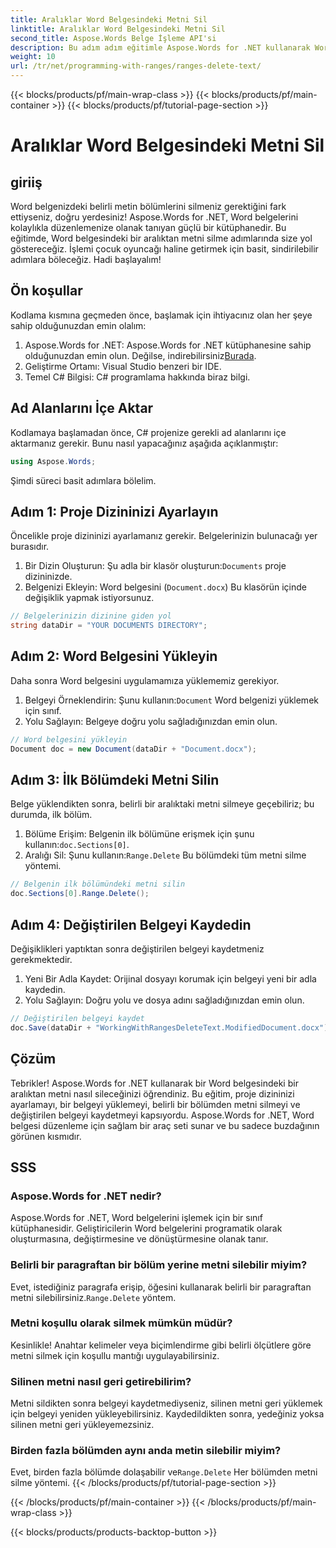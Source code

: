 ```yaml
---
title: Aralıklar Word Belgesindeki Metni Sil
linktitle: Aralıklar Word Belgesindeki Metni Sil
second_title: Aspose.Words Belge İşleme API'si
description: Bu adım adım eğitimle Aspose.Words for .NET kullanarak Word belgesindeki bir aralıktan metni nasıl sileceğinizi öğrenin. C# geliştiricileri için mükemmel.
weight: 10
url: /tr/net/programming-with-ranges/ranges-delete-text/
---
```


{{< blocks/products/pf/main-wrap-class >}}
{{< blocks/products/pf/main-container >}}
{{< blocks/products/pf/tutorial-page-section >}}

# Aralıklar Word Belgesindeki Metni Sil

## giriiş

Word belgenizdeki belirli metin bölümlerini silmeniz gerektiğini fark ettiyseniz, doğru yerdesiniz! Aspose.Words for .NET, Word belgelerini kolaylıkla düzenlemenize olanak tanıyan güçlü bir kütüphanedir. Bu eğitimde, Word belgesindeki bir aralıktan metni silme adımlarında size yol göstereceğiz. İşlemi çocuk oyuncağı haline getirmek için basit, sindirilebilir adımlara böleceğiz. Hadi başlayalım!

## Ön koşullar

Kodlama kısmına geçmeden önce, başlamak için ihtiyacınız olan her şeye sahip olduğunuzdan emin olalım:

1.  Aspose.Words for .NET: Aspose.Words for .NET kütüphanesine sahip olduğunuzdan emin olun. Değilse, indirebilirsiniz[Burada](https://releases.aspose.com/words/net/).
2. Geliştirme Ortamı: Visual Studio benzeri bir IDE.
3. Temel C# Bilgisi: C# programlama hakkında biraz bilgi.

## Ad Alanlarını İçe Aktar

Kodlamaya başlamadan önce, C# projenize gerekli ad alanlarını içe aktarmanız gerekir. Bunu nasıl yapacağınız aşağıda açıklanmıştır:

```csharp
using Aspose.Words;
```

Şimdi süreci basit adımlara bölelim.

## Adım 1: Proje Dizininizi Ayarlayın

Öncelikle proje dizininizi ayarlamanız gerekir. Belgelerinizin bulunacağı yer burasıdır.

1.  Bir Dizin Oluşturun: Şu adla bir klasör oluşturun:`Documents` proje dizininizde.
2. Belgenizi Ekleyin: Word belgesini (`Document.docx`) Bu klasörün içinde değişiklik yapmak istiyorsunuz.

```csharp
// Belgelerinizin dizinine giden yol
string dataDir = "YOUR DOCUMENTS DIRECTORY";
```

## Adım 2: Word Belgesini Yükleyin

Daha sonra Word belgesini uygulamamıza yüklememiz gerekiyor.

1.  Belgeyi Örneklendirin: Şunu kullanın:`Document` Word belgenizi yüklemek için sınıf.
2. Yolu Sağlayın: Belgeye doğru yolu sağladığınızdan emin olun.

```csharp
// Word belgesini yükleyin
Document doc = new Document(dataDir + "Document.docx");
```

## Adım 3: İlk Bölümdeki Metni Silin

Belge yüklendikten sonra, belirli bir aralıktaki metni silmeye geçebiliriz; bu durumda, ilk bölüm.

1.  Bölüme Erişim: Belgenin ilk bölümüne erişmek için şunu kullanın:`doc.Sections[0]`.
2.  Aralığı Sil: Şunu kullanın:`Range.Delete` Bu bölümdeki tüm metni silme yöntemi.

```csharp
// Belgenin ilk bölümündeki metni silin
doc.Sections[0].Range.Delete();
```

## Adım 4: Değiştirilen Belgeyi Kaydedin

Değişiklikleri yaptıktan sonra değiştirilen belgeyi kaydetmeniz gerekmektedir.

1. Yeni Bir Adla Kaydet: Orijinal dosyayı korumak için belgeyi yeni bir adla kaydedin.
2. Yolu Sağlayın: Doğru yolu ve dosya adını sağladığınızdan emin olun.

```csharp
// Değiştirilen belgeyi kaydet
doc.Save(dataDir + "WorkingWithRangesDeleteText.ModifiedDocument.docx");
```

## Çözüm

Tebrikler! Aspose.Words for .NET kullanarak bir Word belgesindeki bir aralıktan metni nasıl sileceğinizi öğrendiniz. Bu eğitim, proje dizininizi ayarlamayı, bir belgeyi yüklemeyi, belirli bir bölümden metni silmeyi ve değiştirilen belgeyi kaydetmeyi kapsıyordu. Aspose.Words for .NET, Word belgesi düzenleme için sağlam bir araç seti sunar ve bu sadece buzdağının görünen kısmıdır.

## SSS

### Aspose.Words for .NET nedir?

Aspose.Words for .NET, Word belgelerini işlemek için bir sınıf kütüphanesidir. Geliştiricilerin Word belgelerini programatik olarak oluşturmasına, değiştirmesine ve dönüştürmesine olanak tanır.

### Belirli bir paragraftan bir bölüm yerine metni silebilir miyim?

 Evet, istediğiniz paragrafa erişip, öğesini kullanarak belirli bir paragraftan metni silebilirsiniz.`Range.Delete` yöntem.

### Metni koşullu olarak silmek mümkün müdür?

Kesinlikle! Anahtar kelimeler veya biçimlendirme gibi belirli ölçütlere göre metni silmek için koşullu mantığı uygulayabilirsiniz.

### Silinen metni nasıl geri getirebilirim?

Metni sildikten sonra belgeyi kaydetmediyseniz, silinen metni geri yüklemek için belgeyi yeniden yükleyebilirsiniz. Kaydedildikten sonra, yedeğiniz yoksa silinen metni geri yükleyemezsiniz.

### Birden fazla bölümden aynı anda metin silebilir miyim?

 Evet, birden fazla bölümde dolaşabilir ve`Range.Delete` Her bölümden metni silme yöntemi.
{{< /blocks/products/pf/tutorial-page-section >}}

{{< /blocks/products/pf/main-container >}}
{{< /blocks/products/pf/main-wrap-class >}}

{{< blocks/products/products-backtop-button >}}
